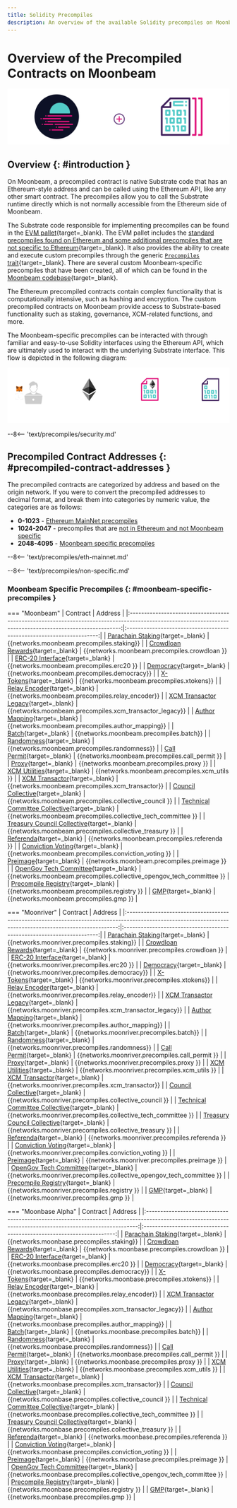 ```yaml
---
title: Solidity Precompiles
description: An overview of the available Solidity precompiles on Moonbeam. Precompiles enable you to interact with Substrate features using the Ethereum API.
---
```


# Overview of the Precompiled Contracts on Moonbeam

![Precompiled Contracts Banner](/images/builders/pallets-precompiles/precompiles/overview/overview-banner.png)

## Overview {: #introduction }

On Moonbeam, a precompiled contract is native Substrate code that has an Ethereum-style address and can be called using the Ethereum API, like any other smart contract. The precompiles allow you to call the Substrate runtime directly which is not normally accessible from the Ethereum side of Moonbeam.

The Substrate code responsible for implementing precompiles can be found in the [EVM pallet](/learn/features/eth-compatibility/#evm-pallet){target=_blank}. The EVM pallet includes the [standard precompiles found on Ethereum and some additional precompiles that are not specific to Ethereum](https://github.com/paritytech/frontier/tree/master/frame/evm/precompile){target=_blank}. It also provides the ability to create and execute custom precompiles through the generic [`Precompiles` trait](https://paritytech.github.io/frontier/rustdocs/pallet_evm/trait.Precompile.html){target=_blank}. There are several custom Moonbeam-specific precompiles that have been created, all of which can be found in the [Moonbeam codebase](https://github.com/moonbeam-foundation/moonbeam/tree/master/precompiles){target=_blank}.

The Ethereum precompiled contracts contain complex functionality that is computationally intensive, such as hashing and encryption. The custom precompiled contracts on Moonbeam provide access to Substrate-based functionality such as staking, governance, XCM-related functions, and more.

The Moonbeam-specific precompiles can be interacted with through familiar and easy-to-use Solidity interfaces using the Ethereum API, which are ultimately used to interact with the underlying Substrate interface. This flow is depicted in the following diagram:

![Precompiled Contracts Diagram](/images/builders/pallets-precompiles/precompiles/overview/overview-1.png)

--8<-- 'text/precompiles/security.md'

## Precompiled Contract Addresses {: #precompiled-contract-addresses }

The precompiled contracts are categorized by address and based on the origin network. If you were to convert the precompiled addresses to decimal format, and break them into categories by numeric value, the categories are as follows:

- **0-1023** - [Ethereum MainNet precompiles](#ethereum-mainnet-precompiles)
- **1024-2047** - precompiles that are [not in Ethereum and not Moonbeam specific](#non-moonbeam-specific-nor-ethereum-precomiles)
- **2048-4095** - [Moonbeam specific precompiles](#moonbeam-specific-precompiles)

--8<-- 'text/precompiles/eth-mainnet.md'

--8<-- 'text/precompiles/non-specific.md'

### Moonbeam Specific Precompiles {: #moonbeam-specific-precompiles }

=== "Moonbeam"
    |                                                                         Contract                                                                          |                               Address                                |
    |:---------------------------------------------------------------------------------------------------------------------------------------------------------:|:--------------------------------------------------------------------:|
    |    [Parachain Staking](https://github.com/moonbeam-foundation/moonbeam/blob/master/precompiles/parachain-staking/StakingInterface.sol){target=_blank}     |              {{networks.moonbeam.precompiles.staking}}               |
    |   [Crowdloan Rewards](https://github.com/moonbeam-foundation/moonbeam/blob/master/precompiles/crowdloan-rewards/CrowdloanInterface.sol){target=_blank}    |             {{networks.moonbeam.precompiles.crowdloan }}             |
    |            [ERC-20 Interface](https://github.com/moonbeam-foundation/moonbeam/blob/master/precompiles/balances-erc20/ERC20.sol){target=_blank}            |               {{networks.moonbeam.precompiles.erc20 }}               |
    |        [Democracy](https://github.com/moonbeam-foundation/moonbeam/blob/master/precompiles/pallet-democracy/DemocracyInterface.sol){target=_blank}        |             {{networks.moonbeam.precompiles.democracy}}              |
    |                  [X-Tokens](https://github.com/moonbeam-foundation/moonbeam/blob/master/precompiles/xtokens/Xtokens.sol){target=_blank}                   |              {{networks.moonbeam.precompiles.xtokens}}               |
    |          [Relay Encoder](https://github.com/moonbeam-foundation/moonbeam/blob/master/precompiles/relay-encoder/RelayEncoder.sol){target=_blank}           |           {{networks.moonbeam.precompiles.relay_encoder}}            |
    | [XCM Transactor Legacy](https://github.com/moonbeam-foundation/moonbeam/blob/master/precompiles/xcm-transactor/src/v1/XcmTransactorV1.sol){target=_blank} |       {{networks.moonbeam.precompiles.xcm_transactor_legacy}}        |
    |    [Author Mapping](https://github.com/moonbeam-foundation/moonbeam/blob/master/precompiles/author-mapping/AuthorMappingInterface.sol){target=_blank}     |           {{networks.moonbeam.precompiles.author_mapping}}           |
    |                      [Batch](https://github.com/moonbeam-foundation/moonbeam/blob/master/precompiles/batch/Batch.sol){target=_blank}                      |               {{networks.moonbeam.precompiles.batch}}                |
    |              [Randomness](https://github.com/moonbeam-foundation/moonbeam/blob/master/precompiles/randomness/Randomness.sol){target=_blank}               |             {{networks.moonbeam.precompiles.randomness}}             |
    |             [Call Permit](https://github.com/moonbeam-foundation/moonbeam/blob/master/precompiles/call-permit/CallPermit.sol){target=_blank}              |            {{networks.moonbeam.precompiles.call_permit }}            |
    |                      [Proxy](https://github.com/moonbeam-foundation/moonbeam/blob/master/precompiles/proxy/Proxy.sol){target=_blank}                      |               {{networks.moonbeam.precompiles.proxy }}               |
    |              [XCM Utilities](https://github.com/moonbeam-foundation/moonbeam/blob/master/precompiles/xcm-utils/XcmUtils.sol){target=_blank}               |             {{networks.moonbeam.precompiles.xcm_utils }}             |
    |    [XCM Transactor](https://github.com/moonbeam-foundation/moonbeam/blob/master/precompiles/xcm-transactor/src/v2/XcmTransactorV2.sol){target=_blank}     |           {{networks.moonbeam.precompiles.xcm_transactor}}           |
    |          [Council Collective](https://github.com/moonbeam-foundation/moonbeam/blob/master/precompiles/collective/Collective.sol){target=_blank}           |        {{networks.moonbeam.precompiles.collective_council }}         |
    |    [Technical Committee Collective](https://github.com/moonbeam-foundation/moonbeam/blob/master/precompiles/collective/Collective.sol){target=_blank}     |     {{networks.moonbeam.precompiles.collective_tech_committee }}     |
    |      [Treasury Council Collective](https://github.com/moonbeam-foundation/moonbeam/blob/master/precompiles/collective/Collective.sol){target=_blank}      |        {{networks.moonbeam.precompiles.collective_treasury }}        |
    |                [Referenda](https://github.com/moonbeam-foundation/moonbeam/blob/master/precompiles/referenda/Referenda.sol){target=_blank}                |             {{networks.moonbeam.precompiles.referenda }}             |
    |    [Conviction Voting](https://github.com/moonbeam-foundation/moonbeam/blob/master/precompiles/conviction-voting/ConvictionVoting.sol){target=_blank}     |         {{networks.moonbeam.precompiles.conviction_voting }}         |
    |                 [Preimage](https://github.com/moonbeam-foundation/moonbeam/blob/master/precompiles/preimage/Preimage.sol){target=_blank}                  |             {{networks.moonbeam.precompiles.preimage }}              |
    |        [OpenGov Tech Committee](https://github.com/moonbeam-foundation/moonbeam/blob/master/precompiles/collective/Collective.sol){target=_blank}         | {{networks.moonbeam.precompiles.collective_opengov_tech_committee }} |
    | [Precompile Registry](https://github.com/moonbeam-foundation/moonbeam/blob/master/precompiles/precompile-registry/PrecompileRegistry.sol){target=_blank}  |             {{networks.moonbeam.precompiles.registry }}              |
    |                         [GMP](https://github.com/moonbeam-foundation/moonbeam/blob/master/precompiles/gmp/Gmp.sol){target=_blank}                         |                {{networks.moonbeam.precompiles.gmp }}                |

=== "Moonriver"
    |                                                                         Contract                                                                          |                                Address                                |
    |:---------------------------------------------------------------------------------------------------------------------------------------------------------:|:---------------------------------------------------------------------:|
    |    [Parachain Staking](https://github.com/moonbeam-foundation/moonbeam/blob/master/precompiles/parachain-staking/StakingInterface.sol){target=_blank}     |              {{networks.moonriver.precompiles.staking}}               |
    |   [Crowdloan Rewards](https://github.com/moonbeam-foundation/moonbeam/blob/master/precompiles/crowdloan-rewards/CrowdloanInterface.sol){target=_blank}    |             {{networks.moonriver.precompiles.crowdloan }}             |
    |            [ERC-20 Interface](https://github.com/moonbeam-foundation/moonbeam/blob/master/precompiles/balances-erc20/ERC20.sol){target=_blank}            |               {{networks.moonriver.precompiles.erc20 }}               |
    |        [Democracy](https://github.com/moonbeam-foundation/moonbeam/blob/master/precompiles/pallet-democracy/DemocracyInterface.sol){target=_blank}        |             {{networks.moonriver.precompiles.democracy}}              |
    |                  [X-Tokens](https://github.com/moonbeam-foundation/moonbeam/blob/master/precompiles/xtokens/Xtokens.sol){target=_blank}                   |              {{networks.moonriver.precompiles.xtokens}}               |
    |          [Relay Encoder](https://github.com/moonbeam-foundation/moonbeam/blob/master/precompiles/relay-encoder/RelayEncoder.sol){target=_blank}           |           {{networks.moonriver.precompiles.relay_encoder}}            |
    | [XCM Transactor Legacy](https://github.com/moonbeam-foundation/moonbeam/blob/master/precompiles/xcm-transactor/src/v1/XcmTransactorV1.sol){target=_blank} |       {{networks.moonriver.precompiles.xcm_transactor_legacy}}        |
    |    [Author Mapping](https://github.com/moonbeam-foundation/moonbeam/blob/master/precompiles/author-mapping/AuthorMappingInterface.sol){target=_blank}     |           {{networks.moonriver.precompiles.author_mapping}}           |
    |                      [Batch](https://github.com/moonbeam-foundation/moonbeam/blob/master/precompiles/batch/Batch.sol){target=_blank}                      |               {{networks.moonriver.precompiles.batch}}                |
    |              [Randomness](https://github.com/moonbeam-foundation/moonbeam/blob/master/precompiles/randomness/Randomness.sol){target=_blank}               |             {{networks.moonriver.precompiles.randomness}}             |
    |             [Call Permit](https://github.com/moonbeam-foundation/moonbeam/blob/master/precompiles/call-permit/CallPermit.sol){target=_blank}              |            {{networks.moonriver.precompiles.call_permit }}            |
    |                      [Proxy](https://github.com/moonbeam-foundation/moonbeam/blob/master/precompiles/proxy/Proxy.sol){target=_blank}                      |               {{networks.moonriver.precompiles.proxy }}               |
    |              [XCM Utilities](https://github.com/moonbeam-foundation/moonbeam/blob/master/precompiles/xcm-utils/XcmUtils.sol){target=_blank}               |             {{networks.moonriver.precompiles.xcm_utils }}             |
    |    [XCM Transactor](https://github.com/moonbeam-foundation/moonbeam/blob/master/precompiles/xcm-transactor/src/v2/XcmTransactorV2.sol){target=_blank}     |           {{networks.moonriver.precompiles.xcm_transactor}}           |
    |          [Council Collective](https://github.com/moonbeam-foundation/moonbeam/blob/master/precompiles/collective/Collective.sol){target=_blank}           |        {{networks.moonriver.precompiles.collective_council }}         |
    |    [Technical Committee Collective](https://github.com/moonbeam-foundation/moonbeam/blob/master/precompiles/collective/Collective.sol){target=_blank}     |     {{networks.moonriver.precompiles.collective_tech_committee }}     |
    |      [Treasury Council Collective](https://github.com/moonbeam-foundation/moonbeam/blob/master/precompiles/collective/Collective.sol){target=_blank}      |        {{networks.moonriver.precompiles.collective_treasury }}        |
    |                [Referenda](https://github.com/moonbeam-foundation/moonbeam/blob/master/precompiles/referenda/Referenda.sol){target=_blank}                |             {{networks.moonriver.precompiles.referenda }}             |
    |    [Conviction Voting](https://github.com/moonbeam-foundation/moonbeam/blob/master/precompiles/conviction-voting/ConvictionVoting.sol){target=_blank}     |         {{networks.moonriver.precompiles.conviction_voting }}         |
    |                 [Preimage](https://github.com/moonbeam-foundation/moonbeam/blob/master/precompiles/preimage/Preimage.sol){target=_blank}                  |             {{networks.moonriver.precompiles.preimage }}              |
    |        [OpenGov Tech Committee](https://github.com/moonbeam-foundation/moonbeam/blob/master/precompiles/collective/Collective.sol){target=_blank}         | {{networks.moonriver.precompiles.collective_opengov_tech_committee }} |
    | [Precompile Registry](https://github.com/moonbeam-foundation/moonbeam/blob/master/precompiles/precompile-registry/PrecompileRegistry.sol){target=_blank}  |             {{networks.moonriver.precompiles.registry }}              |
    |                         [GMP](https://github.com/moonbeam-foundation/moonbeam/blob/master/precompiles/gmp/Gmp.sol){target=_blank}                         |                {{networks.moonriver.precompiles.gmp }}                |

=== "Moonbase Alpha"
    |                                                                         Contract                                                                          |                               Address                                |
    |:---------------------------------------------------------------------------------------------------------------------------------------------------------:|:--------------------------------------------------------------------:|
    |    [Parachain Staking](https://github.com/moonbeam-foundation/moonbeam/blob/master/precompiles/parachain-staking/StakingInterface.sol){target=_blank}     |              {{networks.moonbase.precompiles.staking}}               |
    |   [Crowdloan Rewards](https://github.com/moonbeam-foundation/moonbeam/blob/master/precompiles/crowdloan-rewards/CrowdloanInterface.sol){target=_blank}    |             {{networks.moonbase.precompiles.crowdloan }}             |
    |            [ERC-20 Interface](https://github.com/moonbeam-foundation/moonbeam/blob/master/precompiles/balances-erc20/ERC20.sol){target=_blank}            |               {{networks.moonbase.precompiles.erc20 }}               |
    |        [Democracy](https://github.com/moonbeam-foundation/moonbeam/blob/master/precompiles/pallet-democracy/DemocracyInterface.sol){target=_blank}        |             {{networks.moonbase.precompiles.democracy}}              |
    |                  [X-Tokens](https://github.com/moonbeam-foundation/moonbeam/blob/master/precompiles/xtokens/Xtokens.sol){target=_blank}                   |              {{networks.moonbase.precompiles.xtokens}}               |
    |          [Relay Encoder](https://github.com/moonbeam-foundation/moonbeam/blob/master/precompiles/relay-encoder/RelayEncoder.sol){target=_blank}           |           {{networks.moonbase.precompiles.relay_encoder}}            |
    | [XCM Transactor Legacy](https://github.com/moonbeam-foundation/moonbeam/blob/master/precompiles/xcm-transactor/src/v1/XcmTransactorV1.sol){target=_blank} |       {{networks.moonbase.precompiles.xcm_transactor_legacy}}        |
    |    [Author Mapping](https://github.com/moonbeam-foundation/moonbeam/blob/master/precompiles/author-mapping/AuthorMappingInterface.sol){target=_blank}     |           {{networks.moonbase.precompiles.author_mapping}}           |
    |                      [Batch](https://github.com/moonbeam-foundation/moonbeam/blob/master/precompiles/batch/Batch.sol){target=_blank}                      |               {{networks.moonbase.precompiles.batch}}                |
    |              [Randomness](https://github.com/moonbeam-foundation/moonbeam/blob/master/precompiles/randomness/Randomness.sol){target=_blank}               |             {{networks.moonbase.precompiles.randomness}}             |
    |             [Call Permit](https://github.com/moonbeam-foundation/moonbeam/blob/master/precompiles/call-permit/CallPermit.sol){target=_blank}              |            {{networks.moonbase.precompiles.call_permit }}            |
    |                      [Proxy](https://github.com/moonbeam-foundation/moonbeam/blob/master/precompiles/proxy/Proxy.sol){target=_blank}                      |               {{networks.moonbase.precompiles.proxy }}               |
    |              [XCM Utilities](https://github.com/moonbeam-foundation/moonbeam/blob/master/precompiles/xcm-utils/XcmUtils.sol){target=_blank}               |             {{networks.moonbase.precompiles.xcm_utils }}             |
    |    [XCM Transactor](https://github.com/moonbeam-foundation/moonbeam/blob/master/precompiles/xcm-transactor/src/v2/XcmTransactorV2.sol){target=_blank}     |           {{networks.moonbase.precompiles.xcm_transactor}}           |
    |          [Council Collective](https://github.com/moonbeam-foundation/moonbeam/blob/master/precompiles/collective/Collective.sol){target=_blank}           |        {{networks.moonbase.precompiles.collective_council }}         |
    |    [Technical Committee Collective](https://github.com/moonbeam-foundation/moonbeam/blob/master/precompiles/collective/Collective.sol){target=_blank}     |     {{networks.moonbase.precompiles.collective_tech_committee }}     |
    |      [Treasury Council Collective](https://github.com/moonbeam-foundation/moonbeam/blob/master/precompiles/collective/Collective.sol){target=_blank}      |        {{networks.moonbase.precompiles.collective_treasury }}        |
    |                [Referenda](https://github.com/moonbeam-foundation/moonbeam/blob/master/precompiles/referenda/Referenda.sol){target=_blank}                |             {{networks.moonbase.precompiles.referenda }}             |
    |    [Conviction Voting](https://github.com/moonbeam-foundation/moonbeam/blob/master/precompiles/conviction-voting/ConvictionVoting.sol){target=_blank}     |         {{networks.moonbase.precompiles.conviction_voting }}         |
    |                 [Preimage](https://github.com/moonbeam-foundation/moonbeam/blob/master/precompiles/preimage/Preimage.sol){target=_blank}                  |             {{networks.moonbase.precompiles.preimage }}              |
    |        [OpenGov Tech Committee](https://github.com/moonbeam-foundation/moonbeam/blob/master/precompiles/collective/Collective.sol){target=_blank}         | {{networks.moonbase.precompiles.collective_opengov_tech_committee }} |
    | [Precompile Registry](https://github.com/moonbeam-foundation/moonbeam/blob/master/precompiles/precompile-registry/PrecompileRegistry.sol){target=_blank}  |             {{networks.moonbase.precompiles.registry }}              |
    |                         [GMP](https://github.com/moonbeam-foundation/moonbeam/blob/master/precompiles/gmp/Gmp.sol){target=_blank}                         |                {{networks.moonbase.precompiles.gmp }}                |
